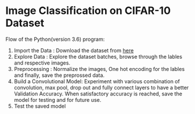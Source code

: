 # Image Classification on  CIFAR-10 Dataset

Flow of the Python(version 3.6) program:
1. Import the Data : Download the dataset from [here](https://www.cs.toronto.edu/~kriz/cifar-10-python.tar.gz)
2. Explore Data : Explore the dataset batches, browse through the lables and respective images.
3. Preprocessing : Normalize the images, One hot encoding for the lables and finally, save the preprossed data.
4. Build a Convolutional Model: Experiment with various combination of convolution, max pool, drop out and fully connect layers to have a better Validation Accuracy. When satisfactory accuracy is reached, save the model for testing and for future use.
5. Test the saved model

